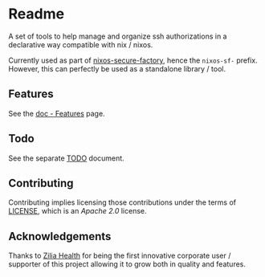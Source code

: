 Readme
======

A set of tools to help manage and organize ssh authorizations in a declarative
way compatible with nix / nixos.

Currently used as part of [nixos-secure-factory], hence the `nixos-sf-` prefix.
However, this can perfectly be used as a standalone library / tool.

[nixos-secure-factory]: https://github.com/jraygauthier/nixos-secure-factory


Features
--------

See the [doc - Features](./doc/Features.md) page.


Todo
----

See the separate [TODO](./TODO.md) document.


Contributing
------------

Contributing implies licensing those contributions under the terms of [LICENSE](./LICENSE), which is an *Apache 2.0* license.


Acknowledgements
----------------

Thanks to [Zilia Health] for being the first innovative corporate user /
supporter of this project allowing it to grow both in quality and features.

[Zilia Health]: https://ziliahealth.com/
